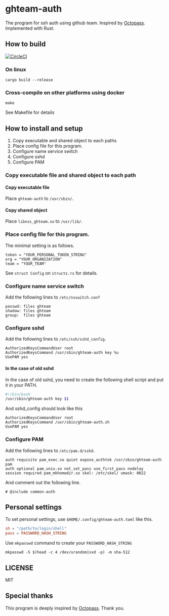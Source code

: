 # ghteam-auth

The program for ssh auth using github team.
Inspired by [Octopass](https://github.com/linyows/octopass).
Implemented with Rust.

## How to build

[![CircleCI](https://circleci.com/gh/yasuyuky/ghteam-auth.svg?style=svg)](https://circleci.com/gh/yasuyuky/ghteam-auth)

### On linux

```
cargo build --release
```

### Cross-compile on other platforms using docker

```
make
```

See Makefile for details

## How to install and setup

1. Copy executable and shared object to each paths
2. Place config file for this program.
3. Configure name service switch
4. Configure sshd
5. Configure PAM

### Copy executable file and shared object to each path

#### Copy executable file

Place `ghteam-auth` to `/usr/sbin/`.

#### Copy shared object

Place `libnss_ghteam.so` to `/usr/lib/`.

### Place config file for this program.

The minimal setting is as follows.

```
token = "YOUR_PERSONAL_TOKEN_STRING"
org = "YOUR_ORGANIZATION"
team = "YOUR_TEAM"
```

See `struct Config` on `structs.rs` for details.

### Configure name service switch

Add the following lines to `/etc/nsswitch.conf`

```
passwd: files ghteam
shadow: files ghteam
group:  files ghteam
```

### Configure sshd

Add the following lines to `/etc/ssh/sshd_config`.

```
AuthorizedKeysCommandUser root
AuthorizedKeysCommand /usr/sbin/ghteam-auth key %u
UsePAM yes
```

#### In the case of old sshd

In the case of old sshd, you need to create the following shell script and put it in your PATH.

```ghteam-auth.sh
#!/bin/bash
/usr/sbin/ghteam-auth key $1
```

And sshd_config should look like this

```
AuthorizedKeysCommandUser root
AuthorizedKeysCommand /usr/sbin/ghteam-auth.sh
UsePAM yes
```

### Configure PAM

Add the following lines to `/etc/pam.d/sshd`.

```
auth requisite pam_exec.so quiet expose_authtok /usr/sbin/ghteam-auth pam
auth optional pam_unix.so not_set_pass use_first_pass nodelay
session required pam_mkhomedir.so skel: /etc/skel/ umask: 0022
```

And comment out the following line.

```
# @include common-auth
```

## Personal settings

To set personal settings, use `$HOME/.config/ghteam-auth.toml` like this.

```toml
sh = "/path/to/login/shell"
pass = PASSWORD_HASH_STRING
```

Use `mkpasswd` command to create your `PASSWORD_HASH_STRING`

```
mkpasswd -S $(head -c 4 /dev/urandom|xxd -p) -m sha-512
```


## LICENSE

MIT

## Special thanks

This program is deeply inspired by [Octopass](https://github.com/linyows/octopass).
Thank you.
